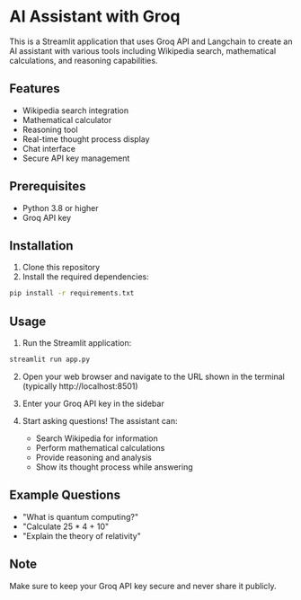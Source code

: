 # AI Assistant with Groq

This is a Streamlit application that uses Groq API and Langchain to create an AI assistant with various tools including Wikipedia search, mathematical calculations, and reasoning capabilities.

## Features

- Wikipedia search integration
- Mathematical calculator
- Reasoning tool
- Real-time thought process display
- Chat interface
- Secure API key management

## Prerequisites

- Python 3.8 or higher
- Groq API key

## Installation

1. Clone this repository
2. Install the required dependencies:

```bash
pip install -r requirements.txt
```

## Usage

1. Run the Streamlit application:

```bash
streamlit run app.py
```

2. Open your web browser and navigate to the URL shown in the terminal (typically http://localhost:8501)

3. Enter your Groq API key in the sidebar

4. Start asking questions! The assistant can:
   - Search Wikipedia for information
   - Perform mathematical calculations
   - Provide reasoning and analysis
   - Show its thought process while answering

## Example Questions

- "What is quantum computing?"
- "Calculate 25 \* 4 + 10"
- "Explain the theory of relativity"

## Note

Make sure to keep your Groq API key secure and never share it publicly.

